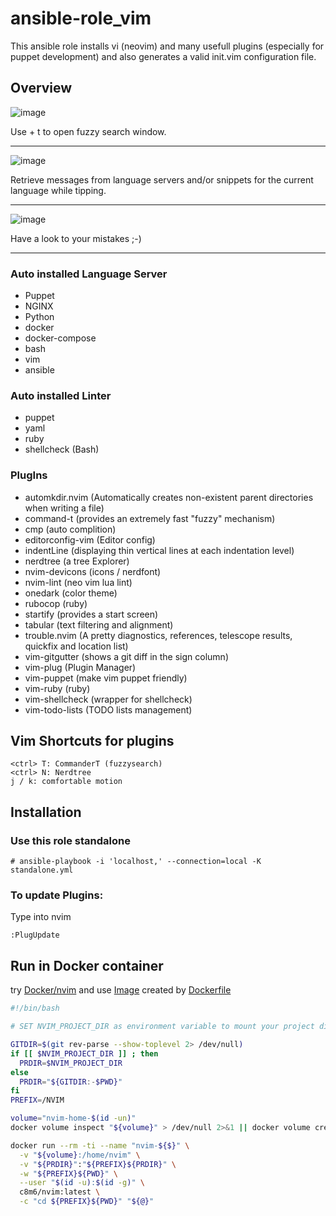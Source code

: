 ansible-role_vim
================

This ansible role installs vi (neovim) and many usefull plugins (especially for puppet development) and also generates a valid init.vim configuration file.

## Overview

![image](https://github.com/c8m6/ansible-role_vim/assets/35730763/73aead48-2996-401b-bd29-9b0d76074b94)

Use <CTRL> + t to open fuzzy search window.

----------

![image](https://github.com/c8m6/ansible-role_vim/assets/35730763/1ff4bc6e-7768-4f44-a0b3-ac0fd699bb26)

Retrieve messages from language servers and/or snippets for the current language while tipping.

----------

![image](https://github.com/c8m6/ansible-role_vim/assets/35730763/7acdbc3e-2287-4111-9377-ed38c8604c85)

Have a look to your mistakes ;-)

----------

### Auto installed Language Server

- Puppet
- NGINX
- Python
- docker
- docker-compose
- bash
- vim
- ansible

### Auto installed Linter

- puppet
- yaml
- ruby
- shellcheck (Bash)

### PlugIns

- automkdir.nvim (Automatically creates non-existent parent directories when writing a file)
- command-t (provides an extremely fast "fuzzy" mechanism)
- cmp (auto complition)
- editorconfig-vim (Editor config)
- indentLine (displaying thin vertical lines at each indentation level)
- nerdtree (a tree Explorer)
- nvim-devicons (icons / nerdfont)
- nvim-lint (neo vim lua lint)
- onedark (color theme)
- rubocop (ruby)
- startify (provides a start screen)
- tabular (text filtering and alignment)
- trouble.nvim (A pretty diagnostics, references, telescope results, quickfix and location list)
- vim-gitgutter (shows a git diff in the sign column)
- vim-plug (Plugin Manager)
- vim-puppet (make vim puppet friendly)
- vim-ruby (ruby)
- vim-shellcheck (wrapper for shellcheck)
- vim-todo-lists (TODO lists management)

## Vim Shortcuts for plugins

```
<ctrl> T: CommanderT (fuzzysearch)
<ctrl> N: Nerdtree
j / k: comfortable motion
```

## Installation 

### Use this role standalone 

```
# ansible-playbook -i 'localhost,' --connection=local -K standalone.yml
```
### To update Plugins:
Type into nvim
```
:PlugUpdate
```
## Run in Docker container
try [Docker/nvim](Docker/nvim) and use [Image](https://hub.docker.com/r/c8m6/nvim) created by [Dockerfile](Dockerfile)

```bash
#!/bin/bash

# SET NVIM_PROJECT_DIR as environment variable to mount your project dir, independent from you current dir

GITDIR=$(git rev-parse --show-toplevel 2> /dev/null)
if [[ $NVIM_PROJECT_DIR ]] ; then
  PRDIR=$NVIM_PROJECT_DIR
else
  PRDIR="${GITDIR:-$PWD}"
fi
PREFIX=/NVIM

volume="nvim-home-$(id -un)"
docker volume inspect "${volume}" > /dev/null 2>&1 || docker volume create "${volume}" > /dev/null

docker run --rm -ti --name "nvim-${$}" \
  -v "${volume}:/home/nvim" \
  -v "${PRDIR}":"${PREFIX}${PRDIR}" \
  -w "${PREFIX}${PWD}" \
  --user "$(id -u):$(id -g)" \
  c8m6/nvim:latest \
  -c "cd ${PREFIX}${PWD}" "${@}"
```

